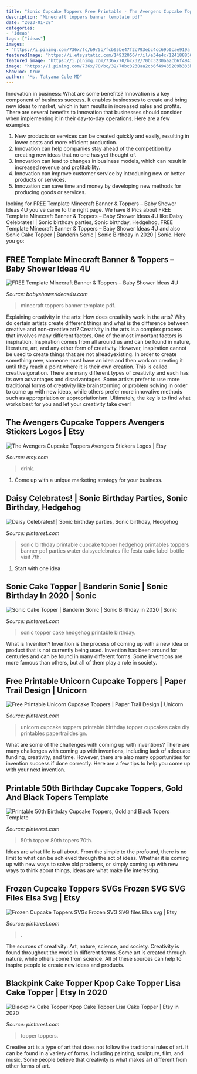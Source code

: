 ```yaml
---
title: "Sonic Cupcake Toppers Free Printable - The Avengers Cupcake Toppers Avengers Stickers Logos"
description: "Minecraft toppers banner template pdf"
date: "2023-01-28"
categories:
- "ideas"
tags: ["ideas"]
images:
- "https://i.pinimg.com/736x/fc/b9/5b/fcb95be47f2c793ebc4cc69b0cae919a.jpg"
featuredImage: "https://i.etsystatic.com/14932056/r/il/e34e4c/1241888563/il_794xN.1241888563_dzsq.jpg"
featured_image: "https://i.pinimg.com/736x/70/bc/32/70bc3230aa2cb6f49435209b333b3b93.jpg"
image: "https://i.pinimg.com/736x/70/bc/32/70bc3230aa2cb6f49435209b333b3b93.jpg"
ShowToc: true
author: "Ms. Tatyana Cole MD"
---
```



Innovation in business: What are some benefits?
Innovation is a key component of business success. It enables businesses to create and bring new ideas to market, which in turn results in increased sales and profits. There are several benefits to innovation that businesses should consider when implementing it in their day-to-day operations. Here are a few examples: 
1) New products or services can be created quickly and easily, resulting in lower costs and more efficient production. 
2) Innovation can help companies stay ahead of the competition by creating new ideas that no one has yet thought of. 
3) Innovation can lead to changes in business models, which can result in increased revenue and profitability. 
4) Innovation can improve customer service by introducing new or better products or services. 
5) Innovation can save time and money by developing new methods for producing goods or services.

	

		
looking for FREE Template Minecraft Banner &amp; Toppers – Baby Shower Ideas 4U you've came to the right page. We have 8 Pics about FREE Template Minecraft Banner &amp; Toppers – Baby Shower Ideas 4U like Daisy Celebrates! | Sonic birthday parties, Sonic birthday, Hedgehog, FREE Template Minecraft Banner &amp; Toppers – Baby Shower Ideas 4U and also Sonic Cake Topper | Banderin Sonic | Sonic Birthday in 2020 | Sonic. Here you go:
		
    
## FREE Template Minecraft Banner &amp; Toppers – Baby Shower Ideas 4U

<img loading=lazy src="https://babyshowerideas4u.com/wp-content/uploads/2014/04/2-723x1024.png" onerror="this.onerror=null;this.src='https://tse4.mm.bing.net/th?id=OIP.Da2AALcLEqdA9e7txhY7DgHaKf&amp;pid=15.1';" alt="FREE Template Minecraft Banner &amp; Toppers – Baby Shower Ideas 4U">

_Source: babyshowerideas4u.com_

>minecraft toppers banner template pdf. 

	

Explaining creativity in the arts: How does creativity work in the arts? Why do certain artists create different things and what is the difference between creative and non-creative art?
Creativity in the arts is a complex process that involves many different factors. One of the most important factors is inspiration. Inspiration comes from all around us and can be found in nature, literature, art, and any other form of creativity. However, inspiration cannot be used to create things that are not alreadyexisting. In order to create something new, someone must have an idea and then work on creating it until they reach a point where it is their own creation. This is called creativeigoration. There are many different types of creativity and each has its own advantages and disadvantages. Some artists prefer to use more traditional forms of creativity like brainstorming or problem solving in order to come up with new ideas, while others prefer more innovative methods such as appropriation or appropriationism. Ultimately, the key is to find what works best for you and let your creativity take over!

    
## The Avengers Cupcake Toppers Avengers Stickers Logos | Etsy

<img loading=lazy src="https://i.etsystatic.com/14932056/r/il/e34e4c/1241888563/il_794xN.1241888563_dzsq.jpg" onerror="this.onerror=null;this.src='https://tse4.mm.bing.net/th?id=OIP.HWawbrDKeotNMhXSe5ryPwHaHa&amp;pid=15.1';" alt="The Avengers Cupcake Toppers Avengers Stickers Logos | Etsy">

_Source: etsy.com_

>drink. 

	

1. Come up with a unique marketing strategy for your business.

    
## Daisy Celebrates! | Sonic Birthday Parties, Sonic Birthday, Hedgehog

<img loading=lazy src="https://i.pinimg.com/736x/18/98/23/18982388a0ca92cd9ab38a9b24ab7884--sonic-birthday-parties-sonic-party.jpg" onerror="this.onerror=null;this.src='https://tse1.mm.bing.net/th?id=OIP.ttZqxU_hBznZU44JklyIZAAAAA&amp;pid=15.1';" alt="Daisy Celebrates! | Sonic birthday parties, Sonic birthday, Hedgehog">

_Source: pinterest.com_

>sonic birthday printable cupcake topper hedgehog printables toppers banner pdf parties water daisycelebrates file festa cake label bottle visit 7th. 

	

 1. Start with one idea

    
## Sonic Cake Topper | Banderin Sonic | Sonic Birthday In 2020 | Sonic

<img loading=lazy src="https://i.pinimg.com/736x/45/e1/7b/45e17bd10e9b731c2d1796bb665d03e2.jpg" onerror="this.onerror=null;this.src='https://tse4.mm.bing.net/th?id=OIP.4Ckz_5YLS5yJVpLNuUZ9swHaLH&amp;pid=15.1';" alt="Sonic Cake Topper | Banderin Sonic | Sonic Birthday in 2020 | Sonic">

_Source: pinterest.com_

>sonic topper cake hedgehog printable birthday. 

	

What is Invention?
Invention is the process of coming up with a new idea or product that is not currently being used. Invention has been around for centuries and can be found in many different forms. Some inventions are more famous than others, but all of them play a role in society.

    
## Free Printable Unicorn Cupcake Toppers | Paper Trail Design | Unicorn

<img loading=lazy src="https://i.pinimg.com/736x/fc/b9/5b/fcb95be47f2c793ebc4cc69b0cae919a.jpg" onerror="this.onerror=null;this.src='https://tse3.mm.bing.net/th?id=OIP.AokksHZf_QvyDHnBw8AXAQHaLG&amp;pid=15.1';" alt="Free Printable Unicorn Cupcake Toppers | Paper Trail Design | Unicorn">

_Source: pinterest.com_

>unicorn cupcake toppers printable birthday topper cupcakes cake diy printables papertraildesign. 

	

What are some of the challenges with coming up with inventions?
There are many challenges with coming up with inventions, including lack of adequate funding, creativity, and time. However, there are also many opportunities for invention success if done correctly. Here are a few tips to help you come up with your next invention.

    
## Printable 50th Birthday Cupcake Toppers, Gold And Black Topers Template

<img loading=lazy src="https://i.pinimg.com/736x/47/df/70/47df7042ccde806b650ecf219fecb86c.jpg" onerror="this.onerror=null;this.src='https://tse4.mm.bing.net/th?id=OIP.WHde3NsS3c0VZB6OUYoTwAHaHa&amp;pid=15.1';" alt="Printable 50th Birthday Cupcake Toppers, Gold and Black Topers Template">

_Source: pinterest.com_

>50th topper 80th topers 70th. 

	

Ideas are what life is all about. From the simple to the profound, there is no limit to what can be achieved through the act of ideas. Whether it is coming up with new ways to solve old problems, or simply coming up with new ways to think about things, ideas are what make life interesting.

    
## Frozen Cupcake Toppers SVGs Frozen SVG SVG Files Elsa Svg | Etsy

<img loading=lazy src="https://i.pinimg.com/736x/3b/24/3c/3b243c206abb38614880af69f81432ff.jpg" onerror="this.onerror=null;this.src='https://tse2.mm.bing.net/th?id=OIP.Lviw1xVXahiVCyHJKjzH3QHaMD&amp;pid=15.1';" alt="Frozen Cupcake Toppers SVGs Frozen SVG SVG files Elsa svg | Etsy">

_Source: pinterest.com_

>. 

	

The sources of creativity: Art, nature, science, and society.
Creativity is found throughout the world in different forms. Some art is created through nature, while others come from science. All of these sources can help to inspire people to create new ideas and products.

    
## Blackpink Cake Topper Kpop Cake Topper Lisa Cake Topper | Etsy In 2020

<img loading=lazy src="https://i.pinimg.com/736x/70/bc/32/70bc3230aa2cb6f49435209b333b3b93.jpg" onerror="this.onerror=null;this.src='https://tse3.mm.bing.net/th?id=OIP.P99VW7F5TVwmXiTpZsZcHAHaKe&amp;pid=15.1';" alt="Blackpink Cake Topper Kpop Cake Topper Lisa Cake Topper | Etsy in 2020">

_Source: pinterest.com_

>topper toppers. 

	

Creative art is a type of art that does not follow the traditional rules of art. It can be found in a variety of forms, including painting, sculpture, film, and music. Some people believe that creativity is what makes art different from other forms of art.

